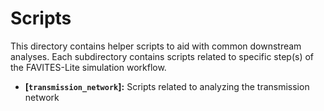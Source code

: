 # Scripts
This directory contains helper scripts to aid with common downstream analyses. Each subdirectory contains scripts related to specific step(s) of the FAVITES-Lite simulation workflow.

* **[`transmission_network`]:** Scripts related to analyzing the transmission network
